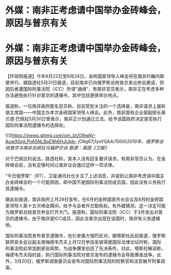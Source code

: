 # 外媒：南非正考虑请中国举办金砖峰会，原因与普京有关

# 外媒：南非正考虑请中国举办金砖峰会，原因与普京有关

【环球网报道】今年8月22日至8月24日，金砖国家领导人峰会将在南非约翰内斯堡举行。据路透社5月31日报道，目前南非已向俄罗斯总统普京发出参会邀请，但因后者遭国际刑事法院（ICC）所谓“通缉”，有南非官员表示，南非正在考虑多种办法避免执行针对普京的逮捕令，其中包括更换举办地点。

报道称，一位南非政府匿名官员称，目前受到关注的一个选择是，南非请求上届轮值主席国——中国主办本次金砖国家领导人峰会。此外，南非国有企业部副部长奥贝德·巴佩拉5月30日曾表示，南非正计划通过立法，给予该国政府决定是否执行国际刑事法院逮捕令的选择权。

![](https://inews.gtimg.com/om_bt/O9wAV-AuwX0ojLPn65NLBoE9h6HJiJpb-
jO8g67j1yoYQAA/1000)_2019年，俄罗斯总统普京与南非总统拉马福萨交谈 图源：英国《卫报》_

对于巴佩拉的说法，路透社称，其本人没有回复置评请求。有南非官员认为，在金砖峰会前，没有足够时间让南非议会通过这样一项法律。

“今日俄罗斯”（RT）、卫星通讯社也关注了上述消息，并提到让南非考虑请中国主办金砖峰会的一个可能原因，即中国不是国际刑事法院成员国，因此没有义务执行其逮捕令。

据此前报道，南非政府上月29日宣布，在6月的金砖国家外长会议及8月的金砖国家领导人第十五次峰会期间，给予与会者外交豁免权。有外媒猜测，这一决定可能为俄罗斯总统普京参会打开大门。报道称，国际刑事法院（ICC）于3月发出对普京的逮捕令。由于南非是ICC成员，因此当普京出现在该国时，南非有义务逮捕他。

国际刑事法院发布普京逮捕令，也引发俄方强烈反对。据塔斯社此前报道，俄罗斯联邦安全会议副主席梅德韦杰夫上月12日参加圣彼得堡国际法律论坛时称，国际刑事法院此举加剧紧张局势，为战争爆发创造了先决条件。对此，塔斯社解读称，梅德韦杰夫指的是，执行国际刑事法院对普京发布的逮捕令会导致爆发战争。此外，3月20日，俄罗斯调查委员会宣布对国际刑事法院的检察官和法官展开刑事调查。

